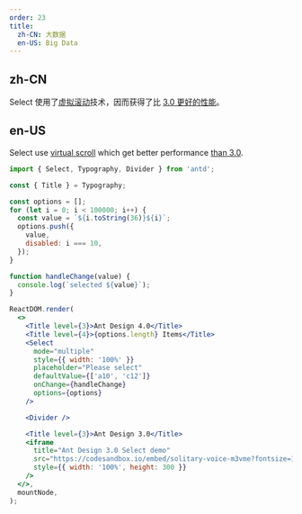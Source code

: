 ```yaml
---
order: 23
title:
  zh-CN: 大数据
  en-US: Big Data
---
```


## zh-CN

Select 使用了[虚拟滚动](https://github.com/react-component/virtual-list)技术，因而获得了比 [3.0 更好的性能](https://codesandbox.io/s/beautiful-banzai-m72lv)。

## en-US

Select use [virtual scroll](https://github.com/react-component/virtual-list) which get better performance [than 3.0](https://codesandbox.io/s/beautiful-banzai-m72lv).

```jsx
import { Select, Typography, Divider } from 'antd';

const { Title } = Typography;

const options = [];
for (let i = 0; i < 100000; i++) {
  const value = `${i.toString(36)}${i}`;
  options.push({
    value,
    disabled: i === 10,
  });
}

function handleChange(value) {
  console.log(`selected ${value}`);
}

ReactDOM.render(
  <>
    <Title level={3}>Ant Design 4.0</Title>
    <Title level={4}>{options.length} Items</Title>
    <Select
      mode="multiple"
      style={{ width: '100%' }}
      placeholder="Please select"
      defaultValue={['a10', 'c12']}
      onChange={handleChange}
      options={options}
    />

    <Divider />

    <Title level={3}>Ant Design 3.0</Title>
    <iframe
      title="Ant Design 3.0 Select demo"
      src="https://codesandbox.io/embed/solitary-voice-m3vme?fontsize=14&hidenavigation=1&theme=dark&view=preview"
      style={{ width: '100%', height: 300 }}
    />
  </>,
  mountNode,
);
```
